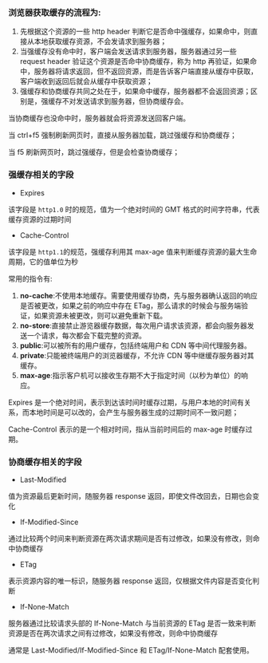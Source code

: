 ### 浏览器获取缓存的流程为:

1. 先根据这个资源的一些 http header 判断它是否命中强缓存，如果命中，则直接从本地获取缓存资源，不会发请求到服务器；
2. 当强缓存没有命中时，客户端会发送请求到服务器，服务器通过另一些 request header 验证这个资源是否命中协商缓存，称为 http 再验证，如果命中，服务器将请求返回，但不返回资源，而是告诉客户端直接从缓存中获取，客户端收到返回后就会从缓存中获取资源；
3. 强缓存和协商缓存共同之处在于，如果命中缓存，服务器都不会返回资源；区别是，强缓存不对发送请求到服务器，但协商缓存会。

当协商缓存也没命中时，服务器就会将资源发送回客户端。

当 ctrl+f5 强制刷新网页时，直接从服务器加载，跳过强缓存和协商缓存；

当 f5 刷新网页时，跳过强缓存，但是会检查协商缓存；

### 强缓存相关的字段

- Expires

该字段是 `http1.0` 时的规范，值为一个绝对时间的 GMT 格式的时间字符串，代表缓存资源的过期时间

- Cache-Control

该字段是 `http1.1`的规范，强缓存利用其 max-age 值来判断缓存资源的最大生命周期，它的值单位为秒

常用的指令有:

1. **no-cache**:不使用本地缓存。需要使用缓存协商，先与服务器确认返回的响应是否被更改，如果之前的响应中存在 ETag，那么请求的时候会与服务端验证，如果资源未被更改，则可以避免重新下载。
2. **no-store**:直接禁止游览器缓存数据，每次用户请求该资源，都会向服务器发送一个请求，每次都会下载完整的资源。
3. **public**:可以被所有的用户缓存，包括终端用户和 CDN 等中间代理服务器。
4. **private**:只能被终端用户的浏览器缓存，不允许 CDN 等中继缓存服务器对其缓存。
5. **max-age**:指示客户机可以接收生存期不大于指定时间（以秒为单位）的响应。

Expires 是一个绝对时间，表示到达该时间时缓存过期，与用户本地的时间有关系，而本地时间是可以改的，会产生与服务器生成的过期时间不一致问题；

Cache-Control 表示的是一个相对时间，指从当前时间后的 max-age 时缓存过期。

### 协商缓存相关的字段

- Last-Modified

值为资源最后更新时间，随服务器 response 返回，即使文件改回去，日期也会变化

- If-Modified-Since

通过比较两个时间来判断资源在两次请求期间是否有过修改，如果没有修改，则命中协商缓存

- ETag

表示资源内容的唯一标识，随服务器 response 返回，仅根据文件内容是否变化判断

- If-None-Match

服务器通过比较请求头部的 If-None-Match 与当前资源的 ETag 是否一致来判断资源是否在两次请求之间有过修改，如果没有修改，则命中协商缓存

通常是 Last-Modified/If-Modified-Since 和 ETag/If-None-Match 配套使用。
